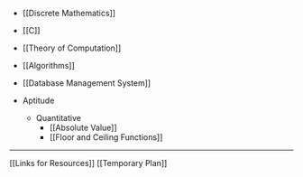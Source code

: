 - [[Discrete Mathematics]]
- [[C]]
- [[Theory of Computation]]
- [[Algorithms]]
- [[Database Management System]]

- Aptitude
	- Quantitative 
		- [[Absolute Value]]
		- [[Floor and Ceiling Functions]]

---

[[Links for Resources]]
[[Temporary Plan]]
